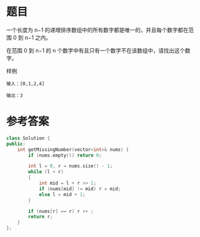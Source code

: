 # 题目
一个长度为 n−1 的递增排序数组中的所有数字都是唯一的，并且每个数字都在范围 0 到 n−1 之内。

在范围 0 到 n−1 的 n 个数字中有且只有一个数字不在该数组中，请找出这个数字。

样例
```
输入：[0,1,2,4]

输出：3
```
# 参考答案
```c++
class Solution {
public:
    int getMissingNumber(vector<int>& nums) {
        if (nums.empty()) return 0;

        int l = 0, r = nums.size() - 1;
        while (l < r)
        {
            int mid = l + r >> 1;
            if (nums[mid] != mid) r = mid;
            else l = mid + 1;
        }

        if (nums[r] == r) r ++ ;
        return r;
    }
};

